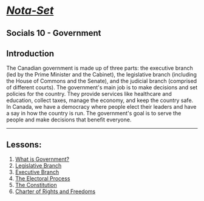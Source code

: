 # [***Nota-Set***](index.md)
## Socials 10 - <i class="fa-solid fa-landmark-flag"></i> Government
## **Introduction**
The Canadian government is made up of three parts: the executive branch (led by the Prime Minister and the Cabinet), the legislative branch (including the House of Commons and the Senate), and the judicial branch (comprised of different courts). The government's main job is to make decisions and set policies for the country. They provide services like healthcare and education, collect taxes, manage the economy, and keep the country safe. In Canada, we have a democracy where people elect their leaders and have a say in how the country is run. The government's goal is to serve the people and make decisions that benefit everyone.

---

## **Lessons**:
1. [What is Government?](unav.md)
2. [Legislative Branch](unav.md)
3. [Executive Branch](unav.md)
4. [The Electoral Process](unav.md)
5. [The Constitution](unav.md)
6. [Charter of Rights and Freedoms](unav.md)

<link rel="stylesheet" href="https://cdnjs.cloudflare.com/ajax/libs/font-awesome/6.3.0/css/all.min.css">
